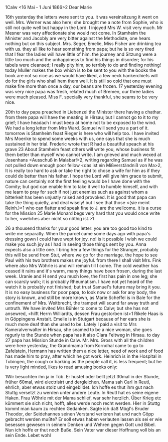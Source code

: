  1Calw <16 Mai - 1 Juni 1866>2
Dear Marie

16th yesterday the letters were sent to you. it was vereinsitzung it went on well. Mrs. Werner was also here; she brought me a note from Sophie, who is still not quite well but happy in the Lord. I injoyed Mrs W. visit very much. Mr Mesner was very affectionate she would not come. In Stamheim the Minister and Jacobly are very bitter against the Methodiste, one hears nothing but on this subject. Mrs. Seger, Emelie, Miss Fisher are drinking tea with us. they all like to hear something from papa; but he is so very tired that I fear the ladies will have little of him. the journey and Sitzung were a little too much and the unhappiness to find his things in disorder; for his tabels were cleansed; I really pity him, so terribly to do and finding nothing! today Muller makes the box which is to be sent to you with the books the book are not so nice as we would have liked, a few neck hankerchiefs will do for the girls who shall hem them well. It is still so cold that one must make fire more than once a day, our beans are frozen. 17 yesterday evening was very nice papa was fresh, related much of Bremen, our three ladies were much pleased. Miss F. specially very thankful, she seams to be very nice.

20th to day papa preached in Liebenzel the Minister there having a chathar. from there papa will have the meating in Hirsau; but I cannot go to it to my grief; I have headach I must keep at home not to be exposed to the wind. We had a long letter from Mrs Ward. Samuel will send you a part of it. tomorrow is Stamheim feast Rieger is here who will help too. I have invited Mrs Moerike to spend some weeks with us, one says that she is much sustained in her trial. Frederic wrote that R had a beautiful speach at his grave 23 About Stamheim feast others will write you, whose business fit them better than myself who cannot write. I am grieved and much wexed at Josenhans <Ausschuß in Malabar!>2, writing regarding Samuel as if he was not pulled down enough poor fellow <das ist ein Mißverständniß von Ma>2, It is really too hard to ask or take the right to chose a wife for him as if they could do better than his father. I hope the Lord will give him grace to submit, nature can certainly not the first feeling would be I have done with the Comity; but god can enable him to take it well to humble himself, and with me learn to pray for such if not just enemies such as against whom a bitterkeit has been unjustly raised and provoked. It is good that papa can take the thing quietly, and deal wisely! but I see that those <(sie meint Reinh.)>1 who can flatter and speak fine to J. are the wellcome. it is a curse for the Mission 25 Marie Monard begs very hard that you would once write to her, <welches aber nicht so nöthig ist.>1

26 a thousend thanks for your good letter: you are too good too kind to write me separatly. When the parcel came some days ago with papa's dressing gown I could have wept for joy. no! is it possible I wish we could make you such joy as I had in seeing those things sent by you. Anna expects also a little one. I bring her a few things for the Stranger, probably this will be send from Stut, where we go for the marriage. the hope to see Paul with his two brothers makes me joyful. from there I shall visit Mrs. Fink where also Mrs Wöhrle is and will remain till I come. The cold weather has ceased it rains and it's warm, many things have been frosen, during the last week. 
Uranie and H send you much love, the first has pain in one leg; she can scarsly walk; it is probably Rheumatism. I have not yet heard of the watch it is probably not finished; but trust Samuel's future may bring it you. It is no easy business for poor papa, to look now or ask for any body, the story is known, and still be more known, as Marie Scheffel is in Bale for the confinement of Mrs. Weitbrecht, the trampet will sound far away truth and untruth. We have invited Mrs Bühler to come to Calw; but she has not ansewred, <hilft Herrn Williardts, dessen Frau gestorben ist>1 
Rikele Haas is in Göppingens Anstalt. Emelie is in Stutgart because of her ears she is much more deaf than she used to be. Lately I paid a visit to Mrs Kameralverwalter in Hirsau, she seamed to be a nice woman, she goes regurly to the Stunde when papa has it also Clara Feltweg in Hirsau. to day 27 papa has Mission Stunde in Calw. Mr. Mrs. Gross with all the children were here yesterday, the Grandmama from Korndhal came to go to Zafelstein, Hermann has written them a nice letter, need of work and of food has made him to pray, after which he got work. Heinrich is in the Hospital in Tubingen, the cough or barking as the people call it, is less frequent; but he is very light minded, likes to read amusing books only:

1Wir besuchten ihn ja in Tüb. Er hustet oder bellt jetzt 30mal in der Stunde, früher 60mal, wird electrisirt und dergleichen. Mama sah Carl in Reutl, ehrlich, aber etwas stolz und eingebildet. Ich hoffe es thut ihm gut nach Stuttg versetzt zu werden unter andere Leute. In Reutl hat es seine eigene Haken. Frau Wöhrle mit der Mama schlief, war sehr herzlich. Über Krieg etc kümmert sie sich nicht, hofft, alles werde noch recht werden. Hier in Stuttg kommt man kaum zu rechten Gedanken. Sagte ich daß Mögl's Bruder Theodor, der Seidehannes seinen Verstand verloren hat und nach Göpp gebracht werden mußte? Er soll etwas haben verlauten lassen als sei er wie besessen gewesen in seinem Denken und Wehren gegen Gott und Bibel. Nun ich hoffe er thut noch Buße. Sein Vater war dieser Hoffnung voll bis an sein Ende. Lebet wohl
